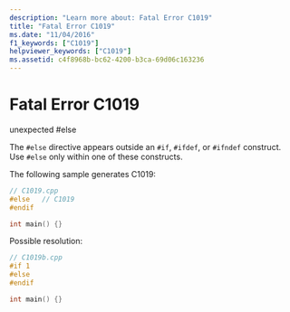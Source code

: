```yaml
---
description: "Learn more about: Fatal Error C1019"
title: "Fatal Error C1019"
ms.date: "11/04/2016"
f1_keywords: ["C1019"]
helpviewer_keywords: ["C1019"]
ms.assetid: c4f8968b-bc62-4200-b3ca-69d06c163236
---
```

# Fatal Error C1019

unexpected #else

The `#else` directive appears outside an `#if`, `#ifdef`, or `#ifndef` construct. Use `#else` only within one of these constructs.

The following sample generates C1019:

```cpp
// C1019.cpp
#else   // C1019
#endif

int main() {}
```

Possible resolution:

```cpp
// C1019b.cpp
#if 1
#else
#endif

int main() {}
```
